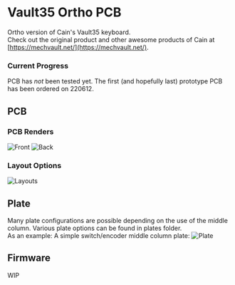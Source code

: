 # Vault35 Ortho PCB
Ortho version of Cain's Vault35 keyboard.  
Check out the original product and other awesome products of Cain at [https://mechvault.net/](https://mechvault.net/).  

### Current Progress
PCB has _not_ been tested yet. The first (and hopefully last) prototype PCB has been ordered on 220612.

## PCB
### PCB Renders
![Front](https://github.com/galvy0/vault35_ortho/blob/main/images/vault35_ortho_pcb_front.png)
![Back](https://github.com/galvy0/vault35_ortho/blob/main/images/vault35_ortho_pcb_back.png)

### Layout Options
![Layouts](https://github.com/galvy0/vault35_ortho/blob/main/images/vault35_ortho_layout.png)

## Plate
Many plate configurations are possible depending on the use of the middle column.
Various plate options can be found in plates folder.  
As an example: A simple switch/encoder middle column plate:
![Plate](https://github.com/galvy0/vault35_ortho/blob/main/images/vault35_ortho_plate_1u.png)

## Firmware
WIP
